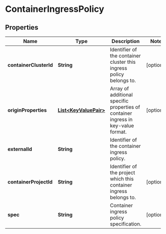 # ContainerIngressPolicy

## Properties
Name | Type | Description | Notes
------------ | ------------- | ------------- | -------------
**containerClusterId** | **String** | Identifier of the container cluster this ingress policy belongs to. |  [optional]
**originProperties** | [**List&lt;KeyValuePair&gt;**](KeyValuePair.md) | Array of additional specific properties of container ingress in key-value format.  |  [optional]
**externalId** | **String** | Identifier of the container ingress policy. | 
**containerProjectId** | **String** | Identifier of the project which this container ingress belongs to. |  [optional]
**spec** | **String** | Container ingress policy specification. |  [optional]
